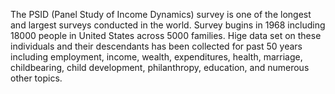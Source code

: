 The PSID (Panel Study of Income Dynamics) survey is one of the longest and largest surveys conducted in the world.
Survey bugins in 1968 including 18000 people in United States across 5000 families. Hige data set on these individuals and their
descendants has been collected for past 50 years including employment, income, wealth, expenditures, health, marriage,
childbearing, child development, philanthropy, education, and numerous other topics.
